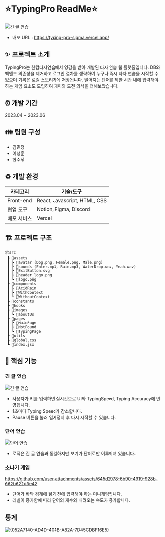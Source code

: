 # ⭐TypingPro ReadMe⭐

![긴 글 연습](https://github.com/user-attachments/assets/5aa8d5a0-b69b-4437-b5a6-47e5c5e48a36)

- 배포 URL : https://typing-pro-sigma.vercel.app/

## **✨ 프로젝트 소개**

TypingPro는 한컴타자연습에서 영감을 받아 개발된 타자 연습 웹 플랫폼입니다. DB와 백엔드 의존성을 제거하고 로그인 절차를 생략하여 누구나 즉시 타자 연습을 시작할 수 있으며 기록은 로컬 스토리지에 저장됩니다. 
떨어지는 단어를 제한 시간 내에 입력해야 하는 게임 요소도 도입하여 재미와 도전 의식을 더해보았습니다.

## **⏰ 개발 기간**

2023.04 ~ 2023.06

## **👪 팀원 구성**

- 김민정
- 이성훈
- 한수정

## **♻️ 개발 환경**

| 카테고리 | 기술/도구 |
| --- | --- |
| Front-end | React, Javascript, HTML, CSS |
| 협업 도구 | Notion, Figma, Discord |
| 배포 서비스 | Vercel |

## **🏗️** 프로젝트 구조

```
📦src
 ┣ 📂assets
 ┃ ┣ 📂avatar (Dog.png, Female.png, Male.png)
 ┃ ┣ 📂sounds (Enter.mp3, Rain.mp3, WaterDrop.wav, Yeah.wav)
 ┃ ┣ 📜ExitButton.svg
 ┃ ┣ 📜header_logo.png
 ┃ ┗ 📜logo.png
 ┣ 📂components
 ┃ ┣ 📂AcidRain 
 ┃ ┣ 📂WithContext 
 ┃ ┗ 📂WithoutContext
 ┣ 📂constants 
 ┣ 📂hooks
 ┣ 📂images
 ┃ ┗ 📂aboutUs
 ┣ 📂pages
 ┃ ┣ 📂MainPage
 ┃ ┣ 📂NotFound
 ┃ ┗ 📂TypingPage
 ┣ 📂utils
 ┣ 📜global.css
 ┗ 📜index.jsx
```

## 🌈 핵심 기능

### 긴 글 연습
![긴 글 연습](https://github.com/user-attachments/assets/31979f86-d3e3-4885-bb0a-3e0e2e2a9645)
- 사용자가 키를 입력하면 실시간으로 UI와 TypingSpeed, Typing Accuracy에 반영됩니다.
- 1초마다 Typing Speed가 감소합니다.
- Pause 버튼을 눌러 일시정지 후 다시 시작할 수 있습니다.

### 단어 연습
![단어 연습](https://github.com/user-attachments/assets/35f23080-af24-43ba-b6d3-fa5c05901581)
- 로직은 긴 글 연습과 동일하지만 보기가 단어로만 이루어져 있습니다..

### 소나기 게임


https://github.com/user-attachments/assets/645d2978-6b90-4919-928b-662b622d3e42
- 단어가 바닥 경계에 닿기 전에 입력해야 하는 미니게임입니다.
- 레벨이 증가함에 따라 단어의 개수와 내려오는 속도가 증가합니다.

## 통계

![{052A7140-AD4D-404B-A82A-7D45CDBF16E5}](https://github.com/user-attachments/assets/81147e92-4f2a-45e2-bb89-2bc844c68afe)


